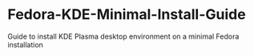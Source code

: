 # Fedora-KDE-Minimal-Install-Guide
Guide to install KDE Plasma desktop environment on a minimal Fedora installation
